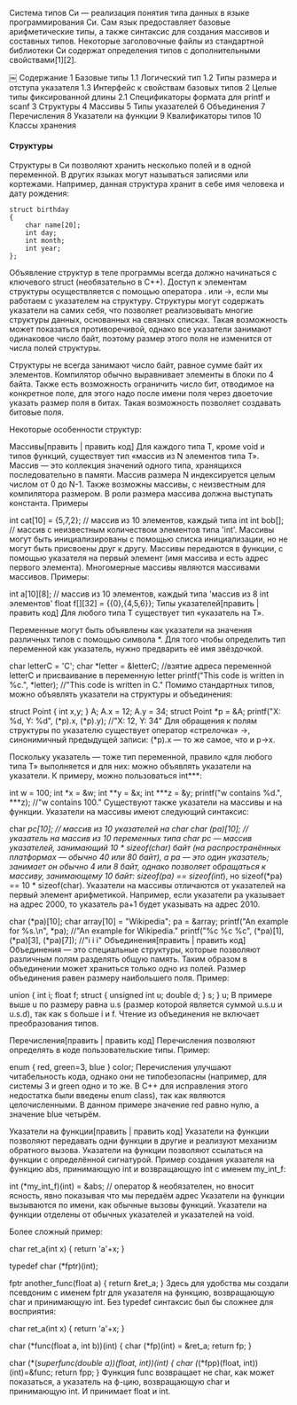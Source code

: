 Система типов Си — реализация понятия типа данных в языке программирования Си. Сам язык предоставляет базовые арифметические типы, а также синтаксис для создания массивов и составных типов. Некоторые заголовочные файлы из стандартной библиотеки Си содержат определения типов с дополнительными свойствами[1][2].

￼
Содержание
1	Базовые типы
1.1	Логический тип
1.2	Типы размера и отступа указателя
1.3	Интерфейс к свойствам базовых типов
2	Целые типы фиксированной длины
2.1	Спецификаторы формата для printf и scanf
3	Структуры
4	Массивы
5	Типы указателей
6	Объединения
7	Перечисления
8	Указатели на функции
9	Квалификаторы типов
10	Классы хранения


#### Структуры
Структуры в Си позволяют хранить несколько полей и в одной переменной. В других языках могут называться записями или кортежами. Например, данная структура хранит в себе имя человека и дату рождения:

```
struct birthday
{
    char name[20];
    int day;
    int month;
    int year;
};
```

Объявление структур в теле программы всегда должно начинаться с ключевого struct (необязательно в C++). Доступ к элементам структуры осуществляется с помощью оператора . или ->, если мы работаем с указателем на структуру. Структуры могут содержать указатели на самих себя, что позволяет реализовывать многие структуры данных, основанных на связных списках. Такая возможность может показаться противоречивой, однако все указатели занимают одинаковое число байт, поэтому размер этого поля не изменится от числа полей структуры.

Структуры не всегда занимают число байт, равное сумме байт их элементов. Компилятор обычно выравнивает элементы в блоки по 4 байта. Также есть возможность ограничить число бит, отводимое на конкретное поле, для этого надо после имени поля через двоеточие указать размер поля в битах. Такая возможность позволяет создавать битовые поля.

Некоторые особенности структур:

Массивы[править | править код]
Для каждого типа T, кроме void и типов функций, существует тип «массив из N элементов типа T». Массив — это коллекция значений одного типа, хранящихся последовательно в памяти. Массив размера N индексируется целым числом от 0 до N-1. Также возможны массивы, с неизвестным для компилятора размером. В роли размера массива должна выступать константа. Примеры

int cat[10] = {5,7,2};  // массив из 10 элементов, каждый типа int
int bob[];    // массив с неизвестным количеством элементов типа 'int'.
Массивы могут быть инициализированы с помощью списка инициализации, но не могут быть присвоены друг к другу. Массивы передаются в функции, с помощью указателя на первый элемент (имя массива и есть адрес первого элемента). Многомерные массивы являются массивами массивов. Примеры:

int a[10][8];  // массив из 10 элементов, каждый типа 'массив из 8 int элементов'
float f[][32] = {{0},{4,5,6}};
Типы указателей[править | править код]
Для любого типа T существует тип «указатель на T».

Переменные могут быть объявлены как указатели на значения различных типов с помощью символа *. Для того чтобы определить тип переменной как указатель, нужно предварить её имя звёздочкой.

char letterC = 'C';
char *letter = &letterC; //взятие адреса переменной letterC и присваивание в переменную letter
printf("This code is written in %c.", *letter); //"This code is written in C."
Помимо стандартных типов, можно объявлять указатели на структуры и объединения:

struct Point { int x,y; } A;
A.x = 12;
A.y = 34;
struct Point *p = &A;
printf("X: %d, Y: %d", (*p).x, (*p).y); //"X: 12, Y: 34"
Для обращения к полям структуры по указателю существует оператор «стрелочка» ->, синонимичный предыдущей записи: (*p).x — то же самое, что и p->x.

Поскольку указатель — тоже тип переменной, правило «для любого типа T» выполняется и для них: можно объявлять указатели на указатели. К примеру, можно пользоваться int***:

int w = 100;
int *x = &w;
int **y = &x;
int ***z = &y;
printf("w contains %d.", ***z); //"w contains 100."
Существуют также указатели на массивы и на функции. Указатели на массивы имеют следующий синтаксис:

char *pc[10]; // массив из 10 указателей на char
char (*pa)[10]; // указатель на массив из 10 переменных типа char
pc — массив указателей, занимающий 10 * sizeof(char*) байт (на распространённых платформах — обычно 40 или 80 байт), а pa — это один указатель; занимает он обычно 4 или 8 байт, однако позволяет обращаться к массиву, занимающему 10 байт: sizeof(pa) == sizeof(int*), но sizeof(*pa) == 10 * sizeof(char). Указатели на массивы отличаются от указателей на первый элемент арифметикой. Например, если указатели pa указывает на адрес 2000, то указатель pa+1 будет указывать на адрес 2010.

char (*pa)[10];
char array[10] = "Wikipedia";
pa = &array;
printf("An example for %s.\n", *pa); //"An example for Wikipedia."
printf("%c %c %c", (*pa)[1], (*pa)[3], (*pa)[7]); //"i i i"
Объединения[править | править код]
Объединения — это специальные структуры, которые позволяют различным полям разделять общую память. Таким образом в объединении может храниться только одно из полей. Размер объединения равен размеру наибольшего поля. Пример:

union
{
    int i;
    float f;
    struct
    {
        unsigned int u;
        double d;
    } s;
} u;
В примере выше u по размеру равна u.s (размер которой является суммой u.s.u и u.s.d), так как s больше i и f. Чтение из объединения не включает преобразования типов.

Перечисления[править | править код]
Перечисления позволяют определять в коде пользовательские типы. Пример:

enum
{
    red,
    green=3,
    blue
} color;
Перечисления улучшают читабельность кода, однако они не типобезопасны (например, для системы 3 и green одно и то же. В C++ для исправления этого недостатка были введены enum class), так как являются целочисленными. В данном примере значение red равно нулю, а значение blue четырём.

Указатели на функции[править | править код]
Указатели на функции позволяют передавать одни функции в другие и реализуют механизм обратного вызова. Указатели на функции позволяют ссылаться на функции с определённой сигнатурой. Пример создания указателя на функцию abs, принимающую int и возвращающую int с именем my_int_f:

int (*my_int_f)(int) = &abs;
// оператор & необязателен, но вносит ясность, явно показывая что мы передаём адрес
Указатели на функции вызываются по имени, как обычные вызовы функций. Указатели на функции отделены от обычных указателей и указателей на void.

Более сложный пример:

char ret_a(int x)
{
    return 'a'+x;
}

typedef char (*fptr)(int);

fptr another_func(float a)
{
    return &ret_a;
}
Здесь для удобства мы создали псевдоним с именем fptr для указателя на функцию, возвращающую char и принимающую int. Без typedef синтаксис был бы сложнее для восприятия:

char ret_a(int x)
{
    return 'a'+x;
}

char (*func(float a, int b))(int)
{
    char (*fp)(int) = &ret_a;
    return fp;
}

char (*(*superfunc(double a))(float, int))(int)
{
    char (*(*fpp)(float, int))(int)=&func;
    return fpp;
}
Функция func возвращает не char, как может показаться, а указатель на ф-цию, возвращающую char и принимающую int. И принимает float и int.